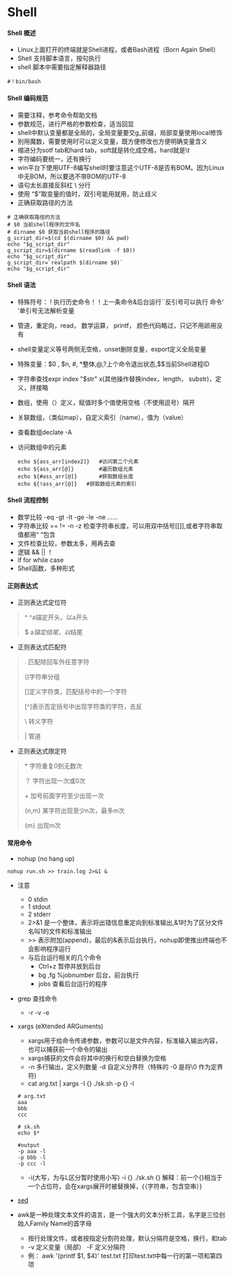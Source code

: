 # Shell

#### Shell 概述

+ Linux上面打开的终端就是Shell进程，或者Bash进程（Born Again Shell）
+ Shell 支持脚本语言，按句执行
+ shell 脚本中需要指定解释器路径

```shell
#！bin/bash
```

#### Shell 编码规范

+ 需要注释，参考命令帮助文档
+ 参数规范，进行严格的参数检查，适当回显
+ shell中默认变量都是全局的，全局变量要交g_前缀，局部变量使用local修饰
+ 别用魔数，需要使用时可以定义变量，既方便修改也方便明确变量含义
+ 缩进分为sotf tab和hard tab，soft就是转化成空格，hard就是\t
+ 字符编码要统一，还有换行
+ win平台下使用UTF-8编写shell时要注意这个UTF-8是否有BOM。因为Linux中无BOM，所以要选不带BOM的UTF-8
+ 语句太长直接反斜杠  \  分行
+ 使用 “$”取变量的值时，双引号能用就用，防止歧义
+ 正确获取路径的方法

```shell
# 正确获取路径的方法
# $0 当前shell程序的文件名
# dirname $0 获取当前shell程序的路径
g_script_dir=$(cd $(dirname $0) && pwd)
echo "$g_script_dir"
g_script_dir=$(dirname $(readlink -f $0))
echo "$g_script_dir"
g_script_dir=`realpath $(dirname $0)`
echo "$g_script_dir"
```



#### Shell 语法

+ 特殊符号： ! 执行历史命令！！上一条命令&后台运行``反引号可以执行 命令‘ ’单引号无法解析变量

+ 管道，重定向，read， 数学运算， printf， 颜色代码略过，只记不用卵用没有

+ shell变量定义等号两侧无空格，unset删除变量，export定义全局变量

+ 特殊变量：$0 , $n, #, *整体,@,?上个命令退出状态,$$当前Shell进程ID

+ 字符串查找expr index  "$str" x(其他操作替换index，length， substr)，定义，拼接略

+ 数组，使用（）定义，赋值时多个值使用空格（不使用逗号）隔开

+ 关联数组，（类似map），自定义索引（name），值为（value）

+ 查看数组declate -A

+ 访问数组中的元素

  ```shell
  echo ${ass_arr[index2]}	#访问第二个元素
  echo ${ass_arr[@]}		#遍历数组元素
  echo ${#ass_arr[@]}		#获取数组长度
  echo ${!ass_arr[@]} 	#获取数组元素的索引
  ```

#### Shell 流程控制

+ 数学比较 -eq -gt -lt -ge -le -ne ……
+ 字符串比较 ==  !=  -n  -z 检查字符串长度，可以用双中括号[[]],或者字符串取值都用“ ”包含
+ 文件检查比较，参数太多，用再去查
+ 逻辑 &&  ||   ！
+ if for while case
+ Shell函数，多种形式

#### 正则表达式

+ 正则表达式定位符

> ^  ^a锚定开头，以a开头
>
> $ a$锚定结尾，以$结尾

+ 正则表达式匹配符

> .  匹配除回车外任意字符
>
> ()字符串分组
>
> []定义字符类，匹配括号中的一个字符
>
> [^]表示否定括号中出现字符类的字符，去反
>
> \ 转义字符
>
> | 管道

+ 正则表达式限定符

> \*   字符重复0到无数次
>
> ？ 字符出现一次或0次
>
> \+   加号前面字符至少出现一次
>
> {n,m}  某字符出现至少n次，最多m次
>
> {m}  出现m次

#### 常用命令

+ nohup (no hang up)

```shell
nohup run.sh >> train.log 2>&1 &
```

+ 注意

  + 0 stdin
  + 1 stdout
  + 2 stderr
  + 2>&1 是一个整体，表示将出错信息重定向到标准输出,&1时为了区分文件名叫1的文件和标准输出
  + \>> 表示附加(append)，最后的&表示后台执行，nohup即使推出终端也不会影响程序运行
  + 与后台运行相关的几个命令 
    + Ctrl+z  暂停并放到后台
    + bg ,fg  %jobnumber 后台，前台执行
    + jobs 查看后台运行的程序

+ grep 查找命令

  + -r -v -e

+ xargs (eXtended ARGuments)

  + xargs用于给命令传递参数，参数可以是文件内容，标准输入输出内容，也可以捕获前一个命令的输出
  + xargs捕获的文件会将其中的换行和空白替换为空格
  + -n  多行输出，定义列数量 -d  自定义分界符（特殊的 -0 是将\0 作为定界符)
  + cat   arg.txt | xargs -I {} ./sk.sh -p {} -l

  ```shell
  # arg.txt
  aaa
  bbb
  ccc
  
  # sk.sh
  echo $*
  
  #output
  -p aaa -l
  -p bbb -l
  -p ccc -l
  ```

  + -i(大写，为与L区分暂时使用小写) -i {}  ./sk.sh {} 解释：前一个{}相当于一个占位符，会在xargs展开时被替换掉，{（字符串，包含空串）}

+ [sed](sed.md)

+ awk是一种处理文本文件的语言，是一个强大的文本分析工具，名字是三位创始人Family Name的首字母
  + 按行处理文件，或者按指定分割符处理，默认分隔符是空格，换行，和tab
  + -v 定义变量（局部） -F 定义分隔符
  + 例： awk  '{printf $1, $4}'  test.txt      打印test.txt中每一行的第一项和第四项
